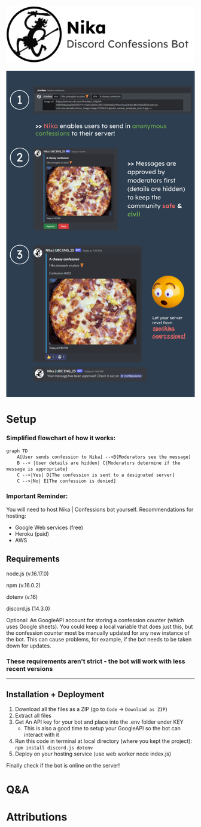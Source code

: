 ![](images/titleBanner2.png)
---

![](images/newBan.png)

# Setup
### Simplified flowchart of how it works:

```mermaid
graph TD
    A[User sends confession to Nika] -->B(Moderators see the message)
    B --> |User details are hidden| C{Moderators determine if the message is appropriate}
    C -->|Yes| D[The confession is sent to a designated server]
    C -->|No| E[The confession is denied]
```

### Important Reminder:
You will need to host Nika | Confessions bot yourself.
Recommendations for hosting:
- Google Web services (free)
- Heroku (paid)
- AWS

## Requirements
node.js (v.16.17.0)

npm (v.16.0.2)

dotenv (v.16)

discord.js (14.3.0)


Optional: An GoogleAPI account for storing a confession counter (which uses Google sheets). You could keep a local variable that does just this, but the confession counter most be manually updated for any new instance of the bot. This can cause problems, for example, if the bot needs to be taken down for updates.

### These requirements aren't strict - the bot will work with less recent versions
---

## Installation + Deployment
1. Download all the files as a ZIP (go to `Code` -> `Download as ZIP`)
2. Extract all files
3. Get An API key for your bot and place into the .env folder under KEY
    * This is also a good time to setup your GoogleAPI so the bot can interact with it
4. Run this code in terminal at local directory (where you kept the project):
```npm install discord.js dotenv```
5. Deploy on your hosting service (use web worker node index.js)

Finally check if the bot is online on the server!


# Q&A

# Attributions

